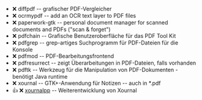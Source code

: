 - :x:  diffpdf  --	grafischer PDF-Vergleicher
- :x:  ocrmypdf  --	add an OCR text layer to PDF files
- :x:  paperwork-gtk  --	personal document manager for scanned documents and PDFs ("scan & forget")
- :x:  pdfchain  --	Grafische Benutzeroberfläche für das PDF Tool Kit
- :x:  pdfgrep  --	grep-artiges Suchprogramm für PDF-Dateien für die Konsole
- :x:  pdfmod  --	PDF-Bearbeitungsfrontend
- :x:  pdfresurrect  -- zeigt Überarbeitungen in PDF-Dateien, falls vorhanden
- :x:  pdftk  --	Werkzeug für die Manipulation von PDF-Dokumenten - benötigt Java runtime
- :x:  xournal  --	GTK+-Anwendung für Notizen -- auch in *.pdf
- :+1: :x:  [xournalpp](https://github.com/xournalpp/xournalpp/releases/download/1.0.20-hotfix/xournalpp-1.0.20-hotfix-hotfix-Debian-buster-x86_64.deb)  --  Weiterentwicklung von Xournal
